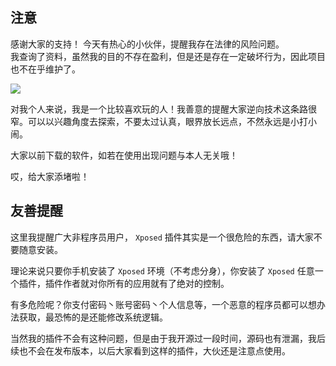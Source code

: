 ## 注意
感谢大家的支持！
今天有热心的小伙伴，提醒我存在法律的风险问题。  
我查询了资料，虽然我的目的不存在盈利，但是还是存在一定破坏行为，因此项目也不在乎维护了。  

![](https://i03piccdn.sogoucdn.com/1df2177891579034)  

对我个人来说，我是一个比较喜欢玩的人！我善意的提醒大家逆向技术这条路很窄。可以以兴趣角度去探索，不要太过认真，眼界放长远点，不然永远是小打小闹。

大家以前下载的软件，如若在使用出现问题与本人无关哦！

哎，给大家添堵啦！

## 友善提醒
这里我提醒广大非程序员用户， `Xposed` 插件其实是一个很危险的东西，请大家不要随意安装。  

理论来说只要你手机安装了 `Xposed` 环境（不考虑分身），你安装了 `Xposed` 任意一个插件，插件作者就对你所有的应用就有了绝对的控制。  

有多危险呢？你支付密码丶账号密码丶个人信息等，一个恶意的程序员都可以想办法获取，最恐怖的是还能修改系统逻辑。  

当然我的插件不会有这种问题，但是由于我开源过一段时间，源码也有泄漏，我后续也不会在发布版本，以后大家看到这样的插件，大伙还是注意点使用。
